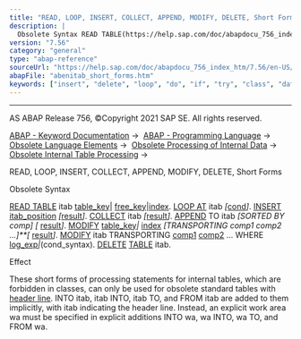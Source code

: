 ```yaml
---
title: "READ, LOOP, INSERT, COLLECT, APPEND, MODIFY, DELETE, Short Forms"
description: |
  Obsolete Syntax READ TABLE(https://help.sap.com/doc/abapdocu_756_index_htm/7.56/en-US/abapread_table.htm) itab table_key(https://help.sap.com/doc/abapdocu_756_index_htm/7.56/en-US/abapread_table_key.htm) free_key(https://help.sap.com/doc/abapdocu_756_index_htm/7.56/en-US/abapread_table_free
version: "7.56"
category: "general"
type: "abap-reference"
sourceUrl: "https://help.sap.com/doc/abapdocu_756_index_htm/7.56/en-US/abenitab_short_forms.htm"
abapFile: "abenitab_short_forms.htm"
keywords: ["insert", "delete", "loop", "do", "if", "try", "class", "data", "internal-table", "abenitab", "short", "forms"]
---
```


* * *

AS ABAP Release 756, ©Copyright 2021 SAP SE. All rights reserved.

[ABAP - Keyword Documentation](https://help.sap.com/doc/abapdocu_756_index_htm/7.56/en-US/abenabap.htm) →  [ABAP - Programming Language](https://help.sap.com/doc/abapdocu_756_index_htm/7.56/en-US/abenabap_reference.htm) →  [Obsolete Language Elements](https://help.sap.com/doc/abapdocu_756_index_htm/7.56/en-US/abenabap_obsolete.htm) →  [Obsolete Processing of Internal Data](https://help.sap.com/doc/abapdocu_756_index_htm/7.56/en-US/abendata_internal_obsolete.htm) →  [Obsolete Internal Table Processing](https://help.sap.com/doc/abapdocu_756_index_htm/7.56/en-US/abenitab_obsolete.htm) → 

READ, LOOP, INSERT, COLLECT, APPEND, MODIFY, DELETE, Short Forms

Obsolete Syntax

[READ TABLE](https://help.sap.com/doc/abapdocu_756_index_htm/7.56/en-US/abapread_table.htm) itab [table\_key](https://help.sap.com/doc/abapdocu_756_index_htm/7.56/en-US/abapread_table_key.htm)| [free\_key](https://help.sap.com/doc/abapdocu_756_index_htm/7.56/en-US/abapread_table_free.htm)|[index](https://help.sap.com/doc/abapdocu_756_index_htm/7.56/en-US/abapread_table_index.htm).
[LOOP AT](https://help.sap.com/doc/abapdocu_756_index_htm/7.56/en-US/abaploop_at_itab.htm) itab *\[*[cond](https://help.sap.com/doc/abapdocu_756_index_htm/7.56/en-US/abaploop_at_itab_cond.htm)*\]*.
[INSERT](https://help.sap.com/doc/abapdocu_756_index_htm/7.56/en-US/abapinsert_itab.htm) [itab\_position](https://help.sap.com/doc/abapdocu_756_index_htm/7.56/en-US/abapinsert_itab_position.htm) *\[*[result](https://help.sap.com/doc/abapdocu_756_index_htm/7.56/en-US/abapinsert_itab_result.htm)*\]*.
[COLLECT](https://help.sap.com/doc/abapdocu_756_index_htm/7.56/en-US/abapcollect.htm) itab *\[*[result](https://help.sap.com/doc/abapdocu_756_index_htm/7.56/en-US/abapcollect_itab_result.htm)*\]*.
[APPEND](https://help.sap.com/doc/abapdocu_756_index_htm/7.56/en-US/abapappend.htm) TO itab *\[*SORTED BY comp*\]* *\[* [result](https://help.sap.com/doc/abapdocu_756_index_htm/7.56/en-US/abapappend_result.htm)*\]*.
[MODIFY](https://help.sap.com/doc/abapdocu_756_index_htm/7.56/en-US/abapmodify_itab.htm) [table\_key](https://help.sap.com/doc/abapdocu_756_index_htm/7.56/en-US/abapmodify_itab_table_key.htm)*|* [index](https://help.sap.com/doc/abapdocu_756_index_htm/7.56/en-US/abapmodify_itab_index.htm) *\[*TRANSPORTING comp1 comp2 ...*\]**\[* [result](https://help.sap.com/doc/abapdocu_756_index_htm/7.56/en-US/abapmodify_itab_result.htm)*\]*.
[MODIFY](https://help.sap.com/doc/abapdocu_756_index_htm/7.56/en-US/abapmodify_itab.htm) itab TRANSPORTING [comp1](https://help.sap.com/doc/abapdocu_756_index_htm/7.56/en-US/abenitab_components.htm) [comp2](https://help.sap.com/doc/abapdocu_756_index_htm/7.56/en-US/abenitab_components.htm) ... WHERE [log\_exp](https://help.sap.com/doc/abapdocu_756_index_htm/7.56/en-US/abenlogexp.htm)*|*(cond\_syntax).
[DELETE](https://help.sap.com/doc/abapdocu_756_index_htm/7.56/en-US/abapdelete_itab.htm) [TABLE](https://help.sap.com/doc/abapdocu_756_index_htm/7.56/en-US/abapdelete_itab_line.htm) itab.

Effect

These short forms of processing statements for internal tables, which are forbidden in classes, can only be used for obsolete standard tables with [header line](https://help.sap.com/doc/abapdocu_756_index_htm/7.56/en-US/abenheader_line_glosry.htm "Glossary Entry"). INTO itab, itab INTO, itab TO, and FROM itab are added to them implicitly, with itab indicating the header line. Instead, an explicit work area wa must be specified in explicit additions INTO wa, wa INTO, wa TO, and FROM wa.